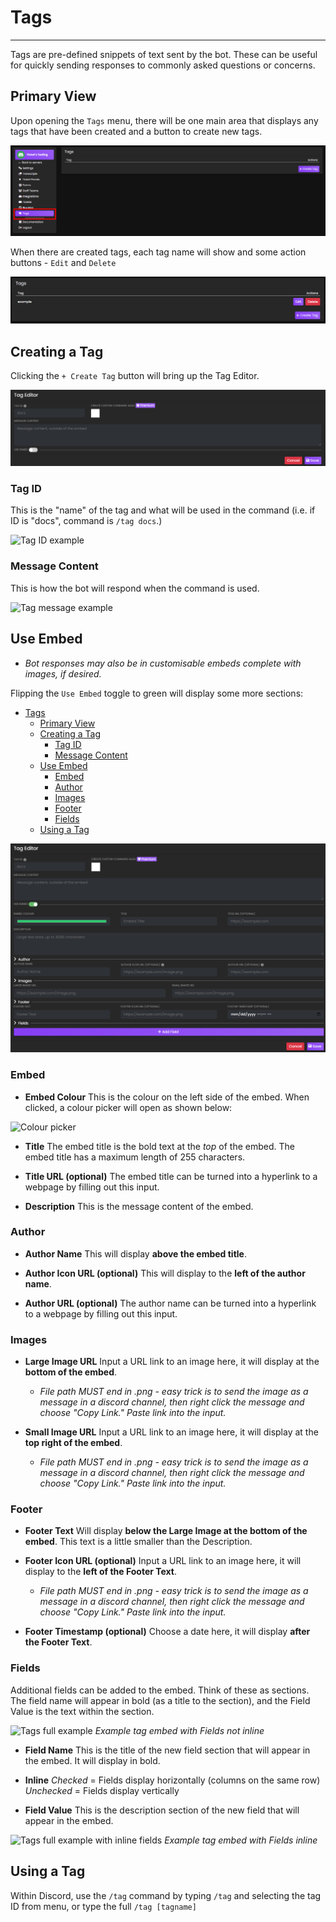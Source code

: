 # Tags
***

Tags are pre-defined snippets of text sent by the bot. These can be useful for quickly sending responses to commonly asked questions or concerns.

## Primary View
Upon opening the `Tags` menu, there will be one main area that displays any tags that have been created and a button to create new tags.

![Tags card](../img/tags_card.webp)

When there are created tags, each tag name will show and some action buttons - `Edit` and `Delete`

![Tags card with tag examples](../img/tags_card_example.webp)

## Creating a Tag
Clicking the `+ Create Tag` button will bring up the Tag Editor.

![Tag editor basic](../img/tags_editor_basic.webp)

### Tag ID
This is the "name" of the tag and what will be used in the command (i.e. if ID is "docs", command is `/tag docs`.)

![Tag ID example](../img/tags_id_example.webp)

### Message Content
This is how the bot will respond when the command is used.

![Tag message example](../img/tags_message_example.webp)

## Use Embed
- *Bot responses may also be in customisable embeds complete with images, if desired.*

Flipping the `Use Embed` toggle to green will display some more sections:
- [Tags](#tags)
  - [Primary View](#primary-view)
  - [Creating a Tag](#creating-a-tag)
    - [Tag ID](#tag-id)
    - [Message Content](#message-content)
  - [Use Embed](#use-embed)
    - [Embed](#embed)
    - [Author](#author)
    - [Images](#images)
    - [Footer](#footer)
    - [Fields](#fields)
  - [Using a Tag](#using-a-tag)

![Tag editor advanced](../img/tags_editor_advanced.webp)

### Embed
 - **Embed Colour**
   This is the colour on the left side of the embed. When clicked, a colour picker will open as shown below:

![Colour picker](../img/colour_picker.webp)
 - **Title**
   The embed title is the bold text at the *top* of the embed. The embed title has a maximum length of 255 characters. 

 - **Title URL (optional)**
   The embed title can be turned into a hyperlink to a webpage by filling out this input.

 - **Description**
   This is the message content of the embed.

### Author
 - **Author Name**
   This will display **above the embed title**.

 - **Author Icon URL (optional)**
   This will display to the **left of the author name**.

 - **Author URL (optional)**
   The author name can be turned into a hyperlink to a webpage by filling out this input.

### Images
 - **Large Image URL**
    Input a URL link to an image here, it will display at the **bottom of the embed**.  
   - *File path MUST end in .png - easy trick is to send the image as a message in a discord channel, then right click the message and choose "Copy Link." Paste link into the input.*

 - **Small Image URL**
    Input a URL link to an image here, it will display at the **top right of the embed**.  
   - *File path MUST end in .png - easy trick is to send the image as a message in a discord channel, then right click the message and choose "Copy Link." Paste link into the input.*

### Footer
 - **Footer Text**
    Will display **below the Large Image at the bottom of the embed**. This text is a little smaller than the Description.

 - **Footer Icon URL (optional)**
    Input a URL link to an image here, it will display to the **left of the Footer Text**.  
   - *File path MUST end in .png - easy trick is to send the image as a message in a discord channel, then right click the message and choose "Copy Link." Paste link into the input.*

 - **Footer Timestamp (optional)**
    Choose a date here, it will display **after the Footer Text**.

### Fields
  Additional fields can be added to the embed. Think of these as sections. The field name will appear in bold (as a title to the section), and the Field Value is the text within the section.

![Tags full example](../img/tags_message_full_example.webp)
*Example tag embed with Fields not inline*

 - **Field Name**
    This is the title of the new field section that will appear in the embed. It will display in bold.

 - **Inline**
    *Checked* = Fields display horizontally (columns on the same row)  
    *Unchecked* = Fields display vertically

 - **Field Value**
    This is the description section of the new field that will appear in the embed.

![Tags full example with inline fields](../img/tags_message_inline.webp)
*Example tag embed with Fields inline*

## Using a Tag
Within Discord, use the `/tag` command by typing `/tag` and selecting the tag ID from menu, or type the full `/tag [tagname]`  
